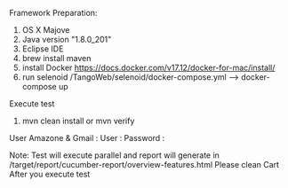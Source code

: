 Framework Preparation:

1. OS X Majove
2. Java version "1.8.0_201"
3. Eclipse IDE
4. brew install maven
5. install Docker https://docs.docker.com/v17.12/docker-for-mac/install/
6. run selenoid /TangoWeb/selenoid/docker-compose.yml --> docker-compose up

Execute test
1. mvn clean install or mvn verify


User Amazone & Gmail :
User : 
Password : 

Note: 
Test will execute parallel and report will generate in /target/report/cucumber-report/overview-features.html 
Please clean Cart After you execute test
